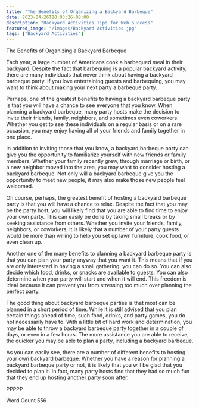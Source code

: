```yaml
---
title: "The Benefits of Organizing a Backyard Barbeque"
date: 2023-04-26T20:03:26-08:00
description: "Backyard Activities Tips for Web Success"
featured_image: "/images/Backyard Activities.jpg"
tags: ["Backyard Activities"]
---
```


The Benefits of Organizing a Backyard Barbeque

Each year, a large number of Americans cook a barbequed meal in their backyard.  Despite the fact that barbequing is a popular backyard activity, there are many individuals that never think about having a backyard barbeque party. If you love entertaining guests and barbequing, you may want to think about making your next party a barbeque party.  

Perhaps, one of the greatest benefits to having a backyard barbeque party is that you will have a chance to see everyone that you know.  When planning a backyard barbeque, many party hosts make the decision to invite their friends, family, neighbors, and sometimes even coworkers. Whether you get to see these individuals on a regular basis or on a rare occasion, you may enjoy having all of your friends and family together in one place.

In addition to inviting those that you know, a backyard barbeque party can give you the opportunity to familiarize yourself with new friends or family members. Whether your family recently grew, through marriage or birth, or a new neighbor moved into the area, you may want to consider hosting a backyard barbeque.  Not only will a backyard barbeque give you the opportunity to meet new people, it may also make those new people feel welcomed.

Oh course, perhaps, the greatest benefit of hosting a backyard barbeque party is that you will have a chance to relax. Despite the fact that you may be the party host, you will likely find that you are able to find time to enjoy your own party. This can easily be done by taking small breaks or by seeking assistance from others. Whether you invite your friends, family, neighbors, or coworkers, it is likely that a number of your party guests would be more than willing to help you set up lawn furniture, cook food, or even clean up.

Another one of the many benefits to planning a backyard barbeque party is that you can plan your party anyway that you want it.  This means that if you are only interested in having a small gathering, you can do so.  You can also decide which food, drinks, or snacks are available to guests. You can also determine when your party will start and when it will end. This freedom is ideal because it can prevent you from stressing too much over planning the perfect party. 

The good thing about backyard barbeque parties is that most can be planned in a short period of time. While it is still advised that you plan certain things ahead of time, such food, drinks, and party games, you do not necessarily have to. With a little bit of hard work and determination, you may be able to throw a backyard barbeque party together in a couple of days, or even in a few hours.  The more assistance you are able to receive, the quicker you may be able to plan a party, including a backyard barbeque.  

As you can easily see, there are a number of different benefits to hosting your own backyard barbeque. Whether you have a reason for planning a backyard barbeque party or not, it is likely that you will be glad that you decided to plan it.  In fact, many party hosts find that they had so much fun that they end up hosting another party soon after.

PPPPP

Word Count 556

